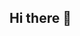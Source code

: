 ## Hi there 👋

<!--
**yeominizzang/yeominizzang** is a ✨ _special_ ✨ repository because its `README.md` (this file) appears on your GitHub profile.
[![Anurag's GitHub stats](https://github-readme-stats.vercel.app/api?username=yeominizzang)](https://github.com/anuraghazra/github-readme-stats)

